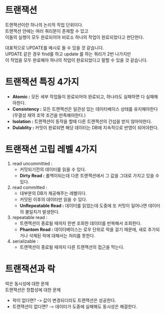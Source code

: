 
# 트랜잭션 

트랜잭션이란 하나의 논리적 작업 단위이다.          
트랜잭션 안에는 여러 쿼리문이 존재할 수 있고      
이들의 실행이 모두 완료되어야 비로소 하나의 작업이 완료되었다고 판단한다.   
      
대표적으로 UPDATE를 예시로 들 수 있을 것 같습니다.       
UPDATE 같은 경우 find를 하고 update 를 하는 쿼리가 2번 나가지만    
이 작업을 모두 완료해야 하나의 작업이 완료되었다고 말할 수 있을 것 같습니다.  
  
# 트랜잭션 특징 4가지 
     
* **Atomic :** 모든 세부 작업들이 완료되어야 완료되고, 하나라도 실패하면 다 실패해야한다.     
* **Consistency :** 모든 트랜잭션은 일관성 있는 데이터베이스 상태를 유지해야한다(무결성 제약 조약 조건을 만족해야한다.)    
* **Isolation :** 트랜잭션이 동작을 할때 다른 트랜잭션의 간섭을 받지 않아야한다.     
* **Dulablity :** 커밋이 완료되면 해당 데이터는 DB에 지속적으로 반영이 되어야한다.    
       
# 트랜잭션 고립 레벨 4가지    
1. read uncommitted : 
    * 커밋되기전의 데이터를 읽을 수 있다. 
    * **Dirty Read :** 롤백이되는데 다른 트랜잭션에서 그 값을 그대로 가지고 있을 수 있다.   
2. read committed : 
    * 대부분의 DB가 제공해주는 레벨이다.   
    * 커밋된 이후의 데이터만 읽을 수 있다.   
    * **UnRepeatable Read :** 데이터를 읽었는데 도중에 또 커밋이 일어나면 데이터의 불일치가 발생한다.   
3. repeatable read :      
    * 트랜잭션이 종료될 때까지 한번 조회한 데이터를 반복해서 조회한다.       
    * **Phantom Read :** 데이터베이스는 로우 단위로 락을 걸기 때문에, 새로 추가되거나 삭제된 락에 대해서는 처리를 못한다.     
4. serializable :  
    * 트랜잭션이 종료될 때까지 다른 트랜잭션의 접근을 막는다.  
    
# 트랜잭션과 락
   
락은 동시성에 대한 문제      
트랜잭션은 정합성에 대한 문제      
        
* 락이 없다면? -> 값이 변경되더라도 트랜잭션은 성공한다.        
* 트랜잭션이 없다면? -> 데이터가 도중에 실패해도 동시성은 해결한다.    
